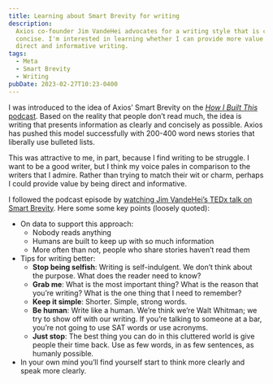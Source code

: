 ```yaml
---
title: Learning about Smart Brevity for writing
description:
  Axios co-founder Jim VandeHei advocates for a writing style that is clear and
  concise. I'm interested in learning whether I can provide more value through
  direct and informative writing.
tags:
  - Meta
  - Smart Brevity
  - Writing
pubDate: 2023-02-27T10:23-0400
---
```


I was introduced to the idea of Axios’ Smart Brevity on the
[_How I Built This_ podcast](https://www.goloudnow.com/podcasts/how-i-built-this-with-guy-raz-113/politico-axios-jim-vandehei-397089).
Based on the reality that people don’t read much, the idea is writing that
presents information as clearly and concisely as possible. Axios has pushed this
model successfully with 200-400 word news stories that liberally use bulleted
lists.

This was attractive to me, in part, because I find writing to be struggle. I
want to be a good writer, but I think my voice pales in comparison to the
writers that I admire. Rather than trying to match their wit or charm, perhaps I
could provide value by being direct and informative.

I followed the podcast episode by
[watching Jim VandeHei’s TEDx talk on Smart Brevity](https://www.youtube.com/watch?v=NGy1o4jLkJc).
Here some some key points (loosely quoted):

- On data to support this approach:
  - Nobody reads anything
  - Humans are built to keep up with so much information
  - More often than not, people who share stories haven’t read them
- Tips for writing better:
  - **Stop being selfish**: Writing is self-indulgent. We don’t think about the
    purpose. What does the reader need to know?
  - **Grab me**: What is the most important thing? What is the reason that
    you’re writing? What is the one thing that I need to remember?
  - **Keep it simple**: Shorter. Simple, strong words.
  - **Be human**: Write like a human. We’re think we’re Walt Whitman; we try to
    show off with our writing. If you’re talking to someone at a bar, you’re not
    going to use SAT words or use acronyms.
  - **Just stop**: The best thing you can do in this cluttered world is give
    people their time back. Use as few words, in as few sentences, as humanly
    possible.
- In your own mind you’ll find yourself start to think more clearly and speak
  more clearly.
